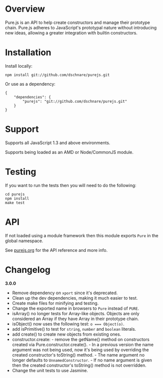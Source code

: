 # Overview

Pure.js is an API to help create constructors and manage their prototype chain. Pure.js adheres to JavaScript's prototypal nature without introducing new ideas, allowing a greater integration with builtin constructors.


# Installation

Install locally:

	npm install git://github.com/dschnare/purejs.git

Or use as a dependency:

	{
		"dependencies": {
			"purejs": "git://github.com/dschnare/purejs.git"
		}
	}


# Support

Supports all JavaScript 1.3 and above environments.

Supports being loaded as an AMD or Node/CommonJS module.

# Testing

If you want to run the tests then you will need to do the following:

	cd purejs
	npm install
	make test

# API

If not loaded using a module framework then this module exports `Pure` in the global namespace.

See [purejs.org](http://www.purejs.org) for the API reference and more info.

# Changelog

**3.0.0**

- Remove dependency on `xport` since it's deprecated.
- Clean up the dev dependencies, making it much easier to test.
- Create make files for minifying and testing.
- Change the exported name in browsers to `Pure` instead of `PURE`.
- isArray() no longer tests for Array-like objects. Objects are only considered an Array if they have Array in their prototype chain.
- isObject() now uses the following test: `o === Object(o)`.
- add isPrimitive() to test for `string`, `number` and `boolean` literals.
- add create() to create new objects from existing ones.
- constructor.create:
      - remove the getName() method on constructors created via Pure.constructor.create().
      - In a previous version the name argument was not being used, now it's being used by overriding the created constructor's toString() method.
      - The name argument no longer defaults to `UnnamedConstructor`.
      - If no name argument is given then the created constructor's toString() method is not overridden.
- Change the unit tests to use Jasmine.
